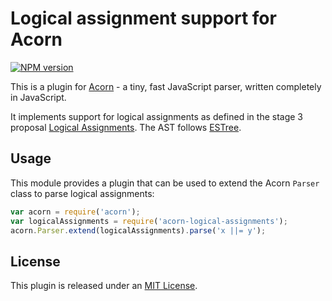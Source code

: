 # Logical assignment support for Acorn

[![NPM version](https://img.shields.io/npm/v/acorn-logical-assignment.svg)](https://www.npmjs.org/package/acorn-logical-assignment)

This is a plugin for [Acorn](http://marijnhaverbeke.nl/acorn/) - a tiny, fast JavaScript parser, written completely in JavaScript.

It implements support for logical assignments as defined in the stage 3 proposal [Logical Assignments](https://github.com/tc39/proposal-logical-assignments). The AST follows [ESTree](https://github.com/estree/estree/blob/master/experimental/logical-assignment-operators.md).

## Usage

This module provides a plugin that can be used to extend the Acorn `Parser` class to parse logical assignments:

```javascript
var acorn = require('acorn');
var logicalAssignments = require('acorn-logical-assignments');
acorn.Parser.extend(logicalAssignments).parse('x ||= y');
```

## License

This plugin is released under an [MIT License](./LICENSE).
